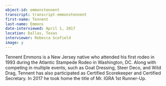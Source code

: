 ```yaml
---
object-id: emmonstennent  
transcript: transcript-emmonstennent  
first-name: Tennent
last-name: Emmons
date-interviewed: April 1, 2017
location: Dallas, Texas
interviewer: Rebecca Scofield
image: y
---
```

Tennent Emmons is a New Jersey native who attended his first rodeo in 1993 during the Atlantic Stampede Rodeo in Washington, DC. Along with competing in multiple events, such as Goat Dressing, Steer Deco, and Wild Drag, Tennent has also participated as Certified Scorekeeper and Certified Secretary. In 2017 he took home the title of Mr. IGRA 1st Runner-Up.   
